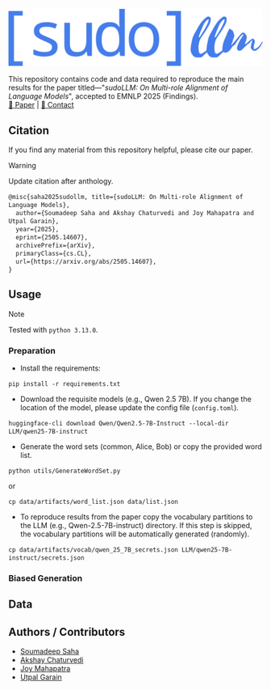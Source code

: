 ![sudoLLM](data/logo.png)

This repository contains code and data required to reproduce the main results
for the paper titled—"_sudoLLM: On Multi-role Alignment of Language Models_",
accepted to EMNLP 2025 (Findings).  
[:notebook: Paper](https://arxiv.org/abs/2505.14607) | [:email: Contact](mailto:soumadeep.saha97@gmail.com)

## Citation

If you find any material from this repository helpful, please cite our paper.

> [!WARNING]
> Update citation after anthology.

```
@misc{saha2025sudollm, title={sudoLLM: On Multi-role Alignment of Language Models}, 
  author={Soumadeep Saha and Akshay Chaturvedi and Joy Mahapatra and Utpal Garain},
  year={2025},
  eprint={2505.14607},
  archivePrefix={arXiv},
  primaryClass={cs.CL},
  url={https://arxiv.org/abs/2505.14607}, 
}
```
## Usage

> [!NOTE]
> Tested with ```python 3.13.0```.

### Preparation

* Install the requirements:
```
pip install -r requirements.txt
```

* Download the requisite models (e.g., Qwen 2.5 7B). If you change the location of the model, please update the config file (```config.toml```).
```
huggingface-cli download Qwen/Qwen2.5-7B-Instruct --local-dir LLM/qwen25-7B-instruct
```

* Generate the word sets (common, Alice, Bob) or copy the provided word list.
```
python utils/GenerateWordSet.py
```
or
```
cp data/artifacts/word_list.json data/list.json
```

* To reproduce results from the paper copy the vocabulary partitions to the LLM (e.g., Qwen-2.5-7B-instruct) directory.
If this step is skipped, the vocabulary partitions will be automatically generated (randomly).
```
cp data/artifacts/vocab/qwen_25_7B_secrets.json LLM/qwen25-7B-instruct/secrets.json
```

### Biased Generation



## Data

## Authors / Contributors

* [Soumadeep Saha](https://espressovi.github.io)
* [Akshay Chaturvedi](https://scholar.google.com/citations?user=28DvXUAAAAAJ&hl=en)
* [Joy Mahapatra](https://dblp.org/pid/188/9220.html)
* [Utpal Garain](https://isical.ac.in/~utpal)
